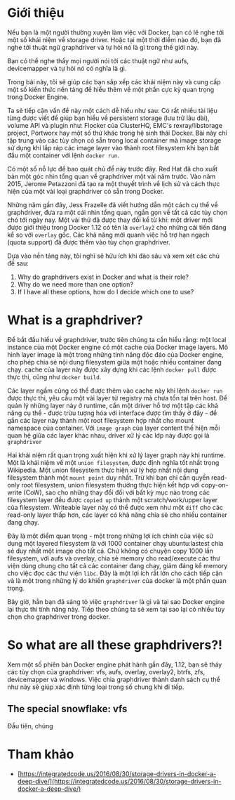 ﻿# Giới thiệu

Nếu bạn là một người thường xuyên làm việc với Docker, bạn có lẽ nghe tới một số khái niệm về storage driver. Hoặc tại một thời điểm nào đó, bạn đã nghe tới thuật ngữ graphdriver và tự hỏi nó là gì trong thế giới này.

Bạn có thể nghe thấy mọi người nói tới các thuật ngữ như aufs, devicemapper và tự hỏi nó có nghĩa là gì.

Trong bài này, tôi sẽ giúp các bạn sắp xếp các khái niệm này và cung cấp một số kiến thức nền tảng để hiểu thêm về một phần cực kỳ quan trọng trong Docker Engine.

Ta sẽ tiếp cận vấn đề này một cách dễ hiểu như sau: Có rất nhiều tài liệu từng được viết để giúp bạn hiểu về persistent storage (lưu trữ lâu dài), volume API và plugin như: Flocker của ClusterHQ, EMC's rexray/libstorage project, Portworx hay một số thứ khác trong hệ sinh thái Docker. Bài này chỉ tập trung vào các tùy chọn có sẵn trong local container mà image storage sử dụng khi lắp ráp các image layer vào thành root filesystem khi bạn bắt đầu một container với lệnh `docker run`.

Có một số nỗ lực để bao quát chủ đề này trước đây. Red Hat đã cho xuất bản một góc nhìn tổng quan về graphdriver một vài năm trước. Vào năm 2015, Jerome Petazzoni đã tạo ra một thuyết trình về lịch sử và cách thực hiện của một vài loại graphdriver có sẵn trong Docker.

Những năm gần đây, Jess Frazelle đã viết hướng dẫn một cách cụ thể về graphdriver, đưa ra một cái nhìn tổng quan, ngắn gọn về tất cả các tùy chọn chó tới ngày nay. Một vài thứ đã được thay đổi kể từ khi: một driver mới được giới thiệu trong Docker 1.12 có tên là `overlay2` cho những cải tiến đáng kể so với `overlay` gốc. Các khả năng mới quanh việc hỗ trợ hạn ngạch (quota support) đã được thêm vào tùy chọn graphdriver.

Dựa vào nền tảng này, tôi nghĩ sẽ hữu ích khi đào sâu và xem xét các chủ đề sau:

1. Why do graphdrivers exist in Docker and what is their role?
2. Why do we need more than one option?
3. If I have all these options, how do I decide which one to use?

# What is a graphdriver?

Để bắt đầu hiểu về graphdriver, trước tiên chúng ta cần hiểu rằng: một local instance của một Docker engine có một cache của Docker image layers. Mô hình layer image là một trong những tính năng độc đáo của Docker engine, cho phép chia sẻ nội dung filesystem giữa một hoặc nhiều container đang chạy. cache của layer này được xây dựng khi các lệnh `docker pull` được thực thi, cũng như `docker build`.

Các layer ngầm cũng có thể được thêm vào cache này khi lệnh `docker run` được thực thi, yêu cầu một vài layer từ registry mà chưa tồn tại trên host. Để quản lý những layer này ở runtime, cần một driver hỗ trợ một tập các khả năng cụ thể - được trừu tượng hóa với interface được tìm thấy ở đây - để gắn các layer này thành một root filesystem hợp nhất cho mount namespace của container. Với `image graph` của layer content thể hiện mỗi quan hệ giữa các layer khác nhau, driver xử lý các lớp này được gọi là `graphdriver`

Hai khái niệm rất quan trọng xuất hiện khi xử lý layer graph này khi runtime. Một là khái niệm về một `union filesystem`, được định nghĩa tốt nhất trọng Wikipedia. Một union filesystem thực hiện xử lý hợp nhất nội dung filesystem thành một `mount point` duy nhất. Trừ khi bạn chỉ cần quyền read-only root filesystem, union filesystem thường thực hiện kết hợp với copy-on-write (CoW), sao cho những thay đổi đối với bất kỳ mục nào trong các filesystem layer đều được `copied up` thành một scratch/work/upper layer của filesystem. Writeable layer này có thể được xem như một `diff` cho các read-only layer thấp hơn, các layer có khả năng chia sẻ cho nhiều container đang chạy. 

Đây là một điểm quan trọng - một trong những lợi ích chính của việc sử dụng một layered filesystem là với 1000 container chạy ubuntu:lastest chia sẻ duy nhất một image cho tất cả. Chứ không có chuyện copy 1000 lần filesystem, với aufs và overlay, chia sẻ memory cho read/execute các thư viện dùng chung cho tất cả các container đang chạy, giảm đáng kể memory cho việc đọc các thư viện `libc`. Đây là một lợi ích rất lớn cho cách tiếp cận và là một trong những lý do khiến `graphdriver` của docker là một phần quan trọng.

Bây giờ, hẳn bạn đã sáng tỏ việc `graphdriver` là gì và tại sao Docker engine lại thực thi tính năng này. Tiếp theo chúng ta sẽ xem tại sao lại có nhiều tùy chọn cho graphdriver trong docker.

# So what are all these graphdrivers?!

Xem một số phiên bản Docker engine phát hành gần đây, 1.12, bạn sẽ tháy các tùy chọn của graphdriver: vfs, aufs, overlay, overlay2, btrfs, zfs, devicemapper và windows. Việc chia graphdriver thành danh sách cụ thể như này sẽ giúp xác định từng loại trong số chung khi đi tiếp.

## The special snowflake: vfs

Đầu tiên, chúng 

# Tham khảo
- [https://integratedcode.us/2016/08/30/storage-drivers-in-docker-a-deep-dive/](https://integratedcode.us/2016/08/30/storage-drivers-in-docker-a-deep-dive/)
